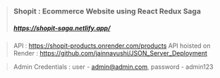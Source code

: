 >### Shopit : Ecommerce Website using React Redux Saga
>##### https://shopit-saga.netlify.app/

> API : https://shopit-products.onrender.com/products
> API hoisted on Render : https://github.com/jainnayushi/JSON_Server_Deployment

> Admin Credentials : user - admin@admin.com, password - admin123
